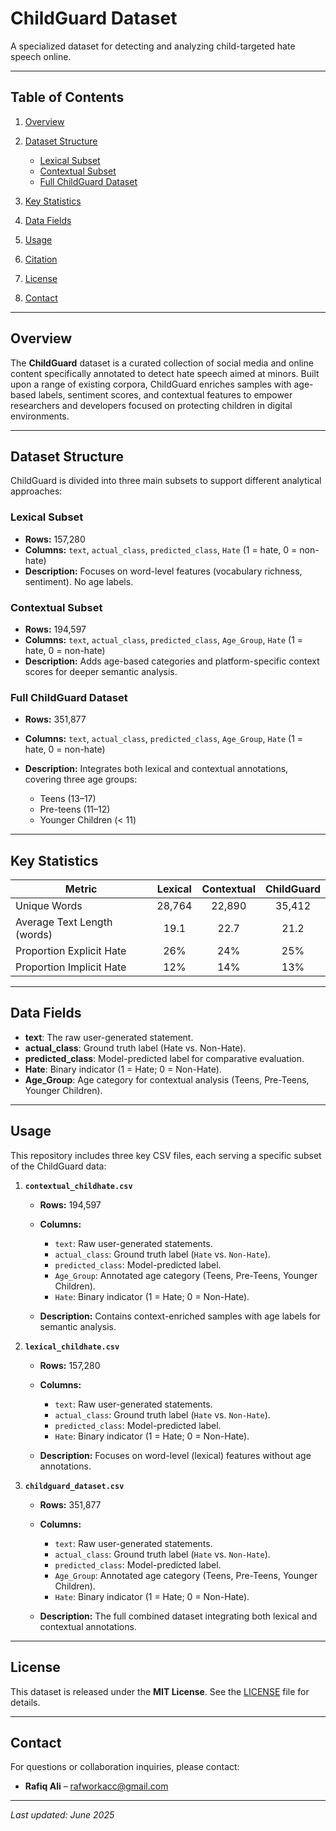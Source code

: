 # ChildGuard Dataset

A specialized dataset for detecting and analyzing child-targeted hate speech online.

---

## Table of Contents

1. [Overview](#overview)
2. [Dataset Structure](#dataset-structure)

   * [Lexical Subset](#lexical-subset)
   * [Contextual Subset](#contextual-subset)
   * [Full ChildGuard Dataset](#full-childguard-dataset)
3. [Key Statistics](#key-statistics)
4. [Data Fields](#data-fields)
5. [Usage](#usage)
6. [Citation](#citation)
7. [License](#license)
8. [Contact](#contact)

---

## Overview

The **ChildGuard** dataset is a curated collection of social media and online content specifically annotated to detect hate speech aimed at minors. Built upon a range of existing corpora, ChildGuard enriches samples with age-based labels, sentiment scores, and contextual features to empower researchers and developers focused on protecting children in digital environments.


---

## Dataset Structure

ChildGuard is divided into three main subsets to support different analytical approaches:

### Lexical Subset

* **Rows:** 157,280
* **Columns:** `text`, `actual_class`, `predicted_class`, `Hate` (1 = hate, 0 = non-hate)
* **Description:** Focuses on word-level features (vocabulary richness, sentiment). No age labels.

### Contextual Subset

* **Rows:** 194,597
* **Columns:** `text`, `actual_class`, `predicted_class`, `Age_Group`, `Hate` (1 = hate, 0 = non-hate)
* **Description:** Adds age-based categories and platform-specific context scores for deeper semantic analysis.

### Full ChildGuard Dataset

* **Rows:** 351,877
* **Columns:** `text`, `actual_class`, `predicted_class`, `Age_Group`, `Hate` (1 = hate, 0 = non-hate)
* **Description:** Integrates both lexical and contextual annotations, covering three age groups:

  * Teens (13–17)
  * Pre-teens (11–12)
  * Younger Children (< 11)

---

## Key Statistics

| Metric                      | Lexical | Contextual | ChildGuard |
| --------------------------- | :-----: | :--------: | :--------: |
| Unique Words                |  28,764 |   22,890   |   35,412   |
| Average Text Length (words) |   19.1  |    22.7    |    21.2    |
| Proportion Explicit Hate    |   26%   |     24%    |     25%    |
| Proportion Implicit Hate    |   12%   |     14%    |     13%    |


---

## Data Fields

* **text**: The raw user-generated statement.
* **actual\_class**: Ground truth label (Hate vs. Non-Hate).
* **predicted\_class**: Model-predicted label for comparative evaluation.
* **Hate**: Binary indicator (1 = Hate; 0 = Non-Hate).
* **Age\_Group**: Age category for contextual analysis (Teens, Pre-Teens, Younger Children).

---

## Usage

This repository includes three key CSV files, each serving a specific subset of the ChildGuard data:

1. **`contextual_childhate.csv`**

   * **Rows:** 194,597
   * **Columns:**

     * `text`: Raw user-generated statements.
     * `actual_class`: Ground truth label (`Hate` vs. `Non-Hate`).
     * `predicted_class`: Model-predicted label.
     * `Age_Group`: Annotated age category (Teens, Pre-Teens, Younger Children).
     * `Hate`: Binary indicator (1 = Hate; 0 = Non-Hate).
   * **Description:** Contains context-enriched samples with age labels for semantic analysis.

2. **`lexical_childhate.csv`**

   * **Rows:** 157,280
   * **Columns:**

     * `text`: Raw user-generated statements.
     * `actual_class`: Ground truth label (`Hate` vs. `Non-Hate`).
     * `predicted_class`: Model-predicted label.
     * `Hate`: Binary indicator (1 = Hate; 0 = Non-Hate).
   * **Description:** Focuses on word-level (lexical) features without age annotations.

3. **`childguard_dataset.csv`**

   * **Rows:** 351,877
   * **Columns:**

     * `text`: Raw user-generated statements.
     * `actual_class`: Ground truth label (`Hate` vs. `Non-Hate`).
     * `predicted_class`: Model-predicted label.
     * `Age_Group`: Annotated age category (Teens, Pre-Teens, Younger Children).
     * `Hate`: Binary indicator (1 = Hate; 0 = Non-Hate).
   * **Description:** The full combined dataset integrating both lexical and contextual annotations.

---

## License

This dataset is released under the **MIT License**. See the [LICENSE](./LICENSE) file for details.

---

## Contact

For questions or collaboration inquiries, please contact:

* **Rafiq Ali** – [rafworkacc@gmail.com](mailto:rafworkacc@gmail.com)

---

*Last updated: June 2025*
